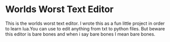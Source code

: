 # Worlds Worst Text Editor
This is the worlds worst text editor. I wrote this as a fun little project in order to learn lua.You can use to edit anything from txt to python files. But beware this editor is bare bones and when i say bare bones I mean bare bones.
